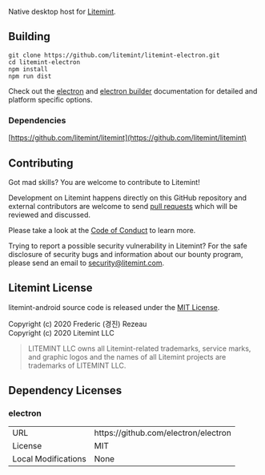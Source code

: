 ﻿Native desktop host for [Litemint](https://github.com/litemint/litemint).

## Building

````
git clone https://github.com/litemint/litemint-electron.git
cd litemint-electron
npm install
npm run dist
````

Check out the [electron](https://github.com/electron/electron) and [electron builder](https://github.com/electron-userland/electron-builder) documentation for detailed and platform specific options.

### Dependencies

[https://github.com/litemint/litemint](https://github.com/litemint/litemint)

## Contributing

Got mad skills? You are welcome to contribute to Litemint!

Development on Litemint happens directly on this GitHub repository and external contributors are welcome to send [pull requests](https://help.github.com/articles/about-pull-requests) which will be reviewed and discussed.

Please take a look at the [Code of Conduct](https://github.com/FredericRezeau/litemint-js-dev/blob/master/CONTRIB.md) to learn more.

Trying to report a possible security vulnerability in Litemint? For the safe disclosure of security bugs and information about our bounty program, please send an email to [security@litemint.com](mailto:security@litemint.com).

## Litemint License

litemint-android source code is released under the [MIT License](https://github.com/litemint/litemint-android/blob/master/LICENSE).

Copyright (c) 2020 Frederic (경진) Rezeau<br />
Copyright (c) 2020 Litemint LLC

> LITEMINT LLC owns all Litemint-related trademarks, service marks, and graphic logos and the names of all Litemint projects are trademarks of LITEMINT LLC.

## Dependency Licenses

### electron

<table>
  <tr>
    <td>URL</td>
    <td>https://github.com/electron/electron</td>
  </tr>
  <tr>
    <td>License</td>
    <td>MIT</td>
  </tr>
  <tr>
    <td>Local Modifications</td>
    <td>None</td>
  </tr>
</table>
